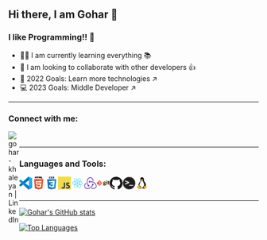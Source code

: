 ## Hi there, I am Gohar 👋

### I like Programming!! 🙂

- 🧑‍💻 I am currently learning everything 📚
- 🤝 I am looking to collaborate with other developers 👍
- 🥅 2022 Goals: Learn more technologies ↗️
- 💻 2023 Goals: Middle Developer ↗️

---

### Connect with me:

[<img align="left" alt="gohar-khaleyan | LinkedIn" width="22px" src="https://cdn.jsdelivr.net/npm/simple-icons@v3/icons/linkedin.svg" />][linkedin]

<br />

---

### Languages and Tools:

[<img align="left" alt="Visual Studio Code" width="26px" src="https://raw.githubusercontent.com/github/explore/80688e429a7d4ef2fca1e82350fe8e3517d3494d/topics/visual-studio-code/visual-studio-code.png" />][VisualStudioCode]
[<img align="left" alt="HTML5" width="26px" src="https://raw.githubusercontent.com/github/explore/80688e429a7d4ef2fca1e82350fe8e3517d3494d/topics/html/html.png" />][HTML]
[<img align="left" alt="CSS3" width="26px" src="https://raw.githubusercontent.com/github/explore/80688e429a7d4ef2fca1e82350fe8e3517d3494d/topics/css/css.png" />][CSS]
[<img align="left" alt="JavaScript" width="26px" src="https://raw.githubusercontent.com/github/explore/80688e429a7d4ef2fca1e82350fe8e3517d3494d/topics/javascript/javascript.png" />][JavaScript]
[<img align="left" alt="React" width="26px" src="https://raw.githubusercontent.com/github/explore/80688e429a7d4ef2fca1e82350fe8e3517d3494d/topics/react/react.png" />][React]
[<img align="left" alt="Redux" width="26px" src="https://raw.githubusercontent.com/github/explore/80688e429a7d4ef2fca1e82350fe8e3517d3494d/topics/redux/redux.png" />][Redux]
[<img align="left" alt="Git" width="26px" src="https://raw.githubusercontent.com/github/explore/80688e429a7d4ef2fca1e82350fe8e3517d3494d/topics/git/git.png" />][git]
[<img align="left" alt="GitHub" width="26px" src="https://raw.githubusercontent.com/github/explore/78df643247d429f6cc873026c0622819ad797942/topics/github/github.png" />][GitHub]
[<img align="left" alt="Terminal" width="26px" src="https://raw.githubusercontent.com/github/explore/80688e429a7d4ef2fca1e82350fe8e3517d3494d/topics/terminal/terminal.png" />][Terminal]
[<img align="left" alt="Linus" width="26px" src="https://raw.githubusercontent.com/github/explore/80688e429a7d4ef2fca1e82350fe8e3517d3494d/topics/linux/linux.png" />][Linux]

<br />
<br />

---

<p>
<a target="_blank" rel="noopener noreferrer" href="https://github-readme-stats.vercel.app/api?username=GoharKh&theme=radical&show_icons=true"><img src="https://github-readme-stats.vercel.app/api?username=GoharKh&theme=radical&show_icons=true" alt="Gohar's GitHub stats" data-canonical-src="https://github-readme-stats.vercel.app/api?username=GoharKh&theme=radical&show_icons=true&count_private=true" style="max-width:100%;"></a>
</p>
<p>
<a target="_blank" rel="noopener noreferrer" href="https://github-readme-stats.vercel.app/api/top-langs/?username=GoharKh&theme=radical&show_icons=true&layout=compact"><img src="https://github-readme-stats.vercel.app/api/top-langs/?username=GoharKh&theme=radical&show_icons=true&layout=compact" alt="Top Languages" data-canonical-src="https://github-readme-stats.vercel.app/api/top-langs/?username=GoharKh&theme=radical&show_icons=true&layout=compact" style="max-width:100%;"></a>
</p>


[VisualStudioCode]: https://github.com/topics/vscode
[HTML]: https://github.com/topics/html
[CSS]: https://github.com/topics/css
[JavaScript]: https://github.com/topics/javascript
[React]: https://github.com/topics/react
[Redux]: https://github.com/topics/redux
[git]: https://github.com/topics/git
[GitHub]: https://github.com/topics/github
[Terminal]: https://github.com/topics/terminal
[Linux]: https://github.com/topics/linux
[linkedin]: https://www.linkedin.com/in/gohar-khaleyan-412211227/
